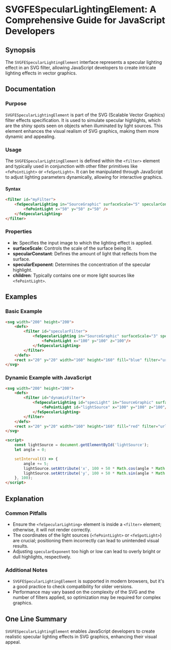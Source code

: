 <!--
Meta Description: # SVGFESpecularLightingElement: A Comprehensive Guide for JavaScript Developers ## Synopsis The `SVGFESpecularLightingElement` interface represents a ...
Meta Keywords: filter, svg, 100, fespecularlighting, svgfespecularlightingelement
-->

# SVGFESpecularLightingElement: A Comprehensive Guide for JavaScript Developers

## Synopsis
The `SVGFESpecularLightingElement` interface represents a specular lighting effect in an SVG filter, allowing JavaScript developers to create intricate lighting effects in vector graphics.

## Documentation
### Purpose
`SVGFESpecularLightingElement` is part of the SVG (Scalable Vector Graphics) filter effects specification. It is used to simulate specular highlights, which are the shiny spots seen on objects when illuminated by light sources. This element enhances the visual realism of SVG graphics, making them more dynamic and appealing.

### Usage
The `SVGFESpecularLightingElement` is defined within the `<filter>` element and typically used in conjunction with other filter primitives like `<fePointLight>` or `<feSpotLight>`. It can be manipulated through JavaScript to adjust lighting parameters dynamically, allowing for interactive graphics.

#### Syntax
```html
<filter id="myFilter">
    <feSpecularLighting in="SourceGraphic" surfaceScale="5" specularConstant="1" specularExponent="20">
        <fePointLight x="50" y="50" z="50" />
    </feSpecularLighting>
</filter>
```

### Properties
- **in**: Specifies the input image to which the lighting effect is applied.
- **surfaceScale**: Controls the scale of the surface being lit.
- **specularConstant**: Defines the amount of light that reflects from the surface.
- **specularExponent**: Determines the concentration of the specular highlight.
- **children**: Typically contains one or more light sources like `<fePointLight>`.

## Examples
### Basic Example
```html
<svg width="200" height="200">
    <defs>
        <filter id="specularFilter">
            <feSpecularLighting in="SourceGraphic" surfaceScale="3" specularConstant="1" specularExponent="20">
                <fePointLight x="100" y="100" z="100"/>
            </feSpecularLighting>
        </filter>
    </defs>
    <rect x="20" y="20" width="160" height="160" fill="blue" filter="url(#specularFilter)"/>
</svg>
```

### Dynamic Example with JavaScript
```html
<svg width="200" height="200">
    <defs>
        <filter id="dynamicFilter">
            <feSpecularLighting id="specLight" in="SourceGraphic" surfaceScale="3" specularConstant="1" specularExponent="20">
                <fePointLight id="lightSource" x="100" y="100" z="100"/>
            </feSpecularLighting>
        </filter>
    </defs>
    <rect x="20" y="20" width="160" height="160" fill="red" filter="url(#dynamicFilter)"/>
</svg>

<script>
    const lightSource = document.getElementById('lightSource');
    let angle = 0;

    setInterval(() => {
        angle += 5;
        lightSource.setAttribute('x', 100 + 50 * Math.cos(angle * Math.PI / 180));
        lightSource.setAttribute('y', 100 + 50 * Math.sin(angle * Math.PI / 180));
    }, 100);
</script>
```

## Explanation
### Common Pitfalls
- Ensure the `<feSpecularLighting>` element is inside a `<filter>` element; otherwise, it will not render correctly.
- The coordinates of the light sources (`<fePointLight>` or `<feSpotLight>`) are crucial; positioning them incorrectly can lead to unintended visual results.
- Adjusting `specularExponent` too high or low can lead to overly bright or dull highlights, respectively.

### Additional Notes
- `SVGFESpecularLightingElement` is supported in modern browsers, but it's a good practice to check compatibility for older versions.
- Performance may vary based on the complexity of the SVG and the number of filters applied, so optimization may be required for complex graphics.

## One Line Summary
`SVGFESpecularLightingElement` enables JavaScript developers to create realistic specular lighting effects in SVG graphics, enhancing their visual appeal.
